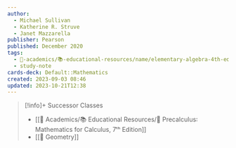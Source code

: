 ```yaml
---
author:
  - Michael Sullivan
  - Katherine R. Struve
  - Janet Mazzarella
publisher: Pearson
published: December 2020
tags:
  - 🔴-academics/📚-educational-resources/name/elementary-algebra-4th-edition
  - study-note
cards-deck: Default::Mathematics
created: 2023-09-03 08:46
updated: 2023-10-21T12:38
---
```


>[!info]+ Successor Classes
> - [[🔴 Academics/📚 Educational Resources/📕 Precalculus꞉ Mathematics for Calculus, 7ᵗʰ Edition]]
> - [[📕 Geometry]]
